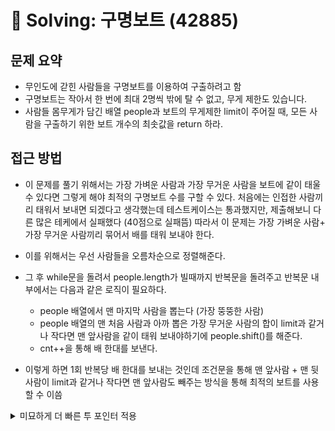 # 📝 Solving: 구명보트 (42885)

## 문제 요약
- 무인도에 갇힌 사람들을 구명보트를 이용하여 구출하려고 함 
- 구명보트는 작아서 한 번에 최대 2명씩 밖에 탈 수 없고, 무게 제한도 있습니다.
- 사람들 몸무게가 담긴 배열 people과 보트의 무게제한 limit이 주어질 때, 모든 사람을 구출하기 위한 보트 개수의 최솟값을 return 하라.

## 접근 방법

- 이 문제를 풀기 위해서는 가장 가벼운 사람과 가장 무거운 사람을 보트에 같이 태울 수 있다면 그렇게 해야 최적의 구명보트 수를 구할 수 있다. 처음에는 인접한 사람끼리 태워서 보내면 되겠다고 생각했는데 테스트케이스는 통과했지만, 제출해보니 다른 많은 테케에서 실패했다 (40점으로 실패뜸) 따라서 이 문제는 가장 가벼운 사람+ 가장 무거운 사람끼리 묶어서 배를 태워 보내야 한다.

- 이를 위해서는 우선 사람들을 오름차순으로 정렬해준다.
- 그 후 while문을 돌려서 people.length가 빌때까지 반복문을 돌려주고 반복문 내부에서는 다음과 같은 로직이 필요하다.
    - people 배열에서 맨 마지막 사람을 뽑는다 (가장 뚱뚱한 사람)
    - people 배열의 맨 처음 사람과 아까 뽑은 가장 무거운 사람의 합이 limit과 같거나 작다면 맨 앞사람을 같이 태워 보내야하기에 people.shift()를 해준다.
    - cnt++을 통해 배 한대를 보낸다.

- 이렇게 하면 1회 반복당 배 한대를 보내는 것인데 조건문을 통해 맨 앞사람 + 맨 뒷사람이 limit과 같거나 작다면 맨 앞사람도 빼주는 방식을 통해 최적의 보트를 사용할 수 이씀

<details>
<summary>미묘하게 더 빠른 투 포인터 적용</summary>

```js
function solution(people, limit) {
    people.sort((a,b) => a - b);
    
    let cnt = 0;
    let [left, right] = [0, people.length - 1];

    while (left <= right) {
        if (people[left] + people[right] <= limit) {
            left++;
        }
        right--;
        cnt++;
    }

    return cnt;
}
```
- 기존 코드에서는 배열의 맨 앞을 제거하는 shift()를 사용했기에  people길이가 크다면 연산 시간이 오래 걸릴 수 있다. 
- 하지만 이 코드에서는 left, right 포인터 변수를 통해 people 배열을 조작하지 않기에 더 빠르다.

직접 프로그래머스에서 시간을 확인해보자

<details>
<summary>프로그래머스 시간 확인</summary>

```bash
// 투 포인터 left, right 사용
테스트 1 〉	통과 (18.79ms, 35.3MB)
테스트 2 〉	통과 (1.16ms, 33.4MB)
테스트 3 〉	통과 (1.23ms, 33.6MB)
테스트 4 〉	통과 (1.13ms, 33.4MB)
테스트 5 〉	통과 (0.74ms, 33.6MB)
테스트 6 〉	통과 (0.44ms, 33.5MB)
테스트 7 〉	통과 (0.64ms, 33.6MB)
테스트 8 〉	통과 (0.18ms, 33.3MB)
테스트 9 〉	통과 (0.22ms, 33.4MB)
테스트 10 〉   통과 (1.13ms, 33.4MB)
테스트 11 〉   통과 (1.01ms, 33.5MB)
테스트 12 〉   통과 (0.99ms, 33.5MB)
테스트 13 〉   통과 (1.15ms, 33.5MB)
테스트 14 〉   통과 (1.30ms, 33.5MB)
테스트 15 〉   통과 (0.24ms, 33.4MB)
테스트 16 〉   통과 (0.16ms, 33.4MB)
테스트 17 〉   통과 (0.17ms, 33.4MB)
테스트 18 〉   통과 (0.17ms, 33.4MB)
테스트 19 〉   통과 (0.17ms, 33.4MB)
테스트 20 〉   통과 (0.17ms, 33.4MB)
테스트 21 〉   통과 (0.16ms, 33.4MB)
테스트 22 〉   통과 (0.16ms, 33.5MB)
효율성  테스트
테스트 1 〉	통과 (13.86ms, 38.2MB)
테스트 2 〉	통과 (12.17ms, 38.3MB)
테스트 3 〉	통과 (12.74ms, 38MB)
테스트 4 〉	통과 (10.30ms, 38.4MB)
테스트 5 〉	통과 (11.89ms, 38MB)
채점 결과
정확성: 81.5
효율성: 18.5
합계: 100.0 / 100.0
```

```bash
테스트 1 〉	통과 (2.29ms, 35.3MB)
테스트 2 〉	통과 (1.17ms, 33.6MB)
테스트 3 〉	통과 (1.31ms, 33.5MB)
테스트 4 〉	통과 (1.25ms, 33.5MB)
테스트 5 〉	통과 (0.80ms, 33.5MB)
테스트 6 〉	통과 (0.47ms, 33.4MB)
테스트 7 〉	통과 (0.67ms, 33.5MB)
테스트 8 〉	통과 (0.17ms, 33.5MB)
테스트 9 〉	통과 (0.22ms, 33.4MB)
테스트 10 〉	통과 (1.21ms, 33.5MB)
테스트 11 〉	통과 (1.17ms, 33.5MB)
테스트 12 〉	통과 (1.10ms, 33.4MB)
테스트 13 〉	통과 (1.23ms, 33.5MB)
테스트 14 〉	통과 (1.44ms, 33.6MB)
테스트 15 〉	통과 (0.23ms, 33.6MB)
테스트 16 〉	통과 (0.16ms, 33.5MB)
테스트 17 〉	통과 (0.15ms, 33.5MB)
테스트 18 〉	통과 (0.15ms, 33.4MB)
테스트 19 〉	통과 (0.16ms, 33.4MB)
테스트 20 〉	통과 (0.15ms, 33.4MB)
테스트 21 〉	통과 (0.15ms, 33.4MB)
테스트 22 〉	통과 (0.15ms, 33.4MB)
효율성  테스트
테스트 1 〉	통과 (70.29ms, 37.9MB)
테스트 2 〉	통과 (13.06ms, 38.5MB)
테스트 3 〉	통과 (29.55ms, 38.2MB)
테스트 4 〉	통과 (11.02ms, 38.6MB)
테스트 5 〉	통과 (10.32ms, 38.2MB)
```
</details>

- 효율성 테스트 1번에서 시간 차이가 많이 난다.
- gpt한테 물어보니 시간복잡도가 첫 번째 코드는 o(n), 두 번째 코드는 o(n^)이라고 한다.
- 코딩 테스트 문제를 풀 때, 직접 배열을 조작하는것은 지양하자. (배열 맨 앞 요소 추가, 삭제)
</details>